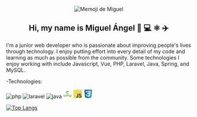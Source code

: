 

<!--
**miguelsalvadorrguez85/miguelsalvadorrguez85** is a ✨ _special_ ✨ repository because its `README.md` (this file) appears on your GitHub profile.

Here are some ideas to get you started:

- 🔭 I’m currently working on ...
- 🌱 I’m currently learning ...
- 👯 I’m looking to collaborate on ...
- 🤔 I’m looking for help with ...
- 💬 Ask me about ...
- 📫 How to reach me: ...
- 😄 Pronouns: ...
- ⚡ Fun fact: ...
-->

<p align="center">
   <img src="https://i.ibb.co/CHrD5S6/memoji.png" alt="Memoji de Miguel" width="150" height="150">
</p>

<h2 align="center">Hi, my name is Miguel Ángel 👋 💻 ⚛️ ✈️ </h2>

<p> I'm a junior web developer who is passionate about improving people's lives through technology. I enjoy putting effort into every detail of my code and learning as much as possible from the community. Some technologies I enjoy working with include Javascript, Vue, PHP, Laravel, Java, Spring, and MySQL. </p>

<p align="left">-Technologies:</p>
<p align="left">
  <img src="https://github.com/konpa/devicon/blob/master/icons/php/php-original.svg" alt="php" width="24px" height="24px"/>
  <img src="https://github.com/konpa/devicon/blob/master/icons/laravel/laravel-plain-wordmark.svg" alt="laravel" width="24px" height="24px"/>
  <img src="https://github.com/konpa/devicon/blob/master/icons/java/java-original-wordmark.svg" alt="java" width="24px" height="24px"/>
  <img src="https://github.com/devicons/devicon/blob/master/icons/spring/spring-original-wordmark.svg" alt="java spring boot" width="24px" height="24px"/>
  <img src="https://github.com/devicons/devicon/blob/master/icons/javascript/javascript-original.svg" alt="javascript" width="24px" height="24px"/>
  <img src="https://github.com/devicons/devicon/blob/master/icons/css3/css3-original.svg" alt="css3" width="24px" height="24px"/>
  
   
</p>

[![Top Langs](https://github-readme-stats.vercel.app/api/top-langs/?username=miguelsalvadorrguez85&theme=tokyonight)](https://github.com/anuraghazra/github-readme-stats)


